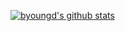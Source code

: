 [![byoungd's github stats](https://github-readme-stats.vercel.app/api?username=byoungd&theme=dracula)](https://github.com/byoungd/)

